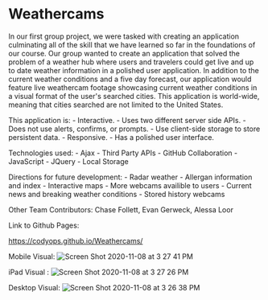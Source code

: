 # Weathercams

In our first group project, we were tasked with creating an application culminating all of the skill that we have learned so far in the foundations of our course. Our group wanted to create an application that solved the problem of a weather hub where users and travelers could get live and up to date weather information in a polished user application. In addition to the current weather conditions and a five day forecast, our application would feature live weathercam footage showcasing current weather conditions in a visual format of the user's searched cities. This application is world-wide, meaning that cities searched are not limited to the United States.

This application is: - Interactive. - Uses two different server side APIs. - Does not use alerts, confirms, or prompts. - Use client-side storage to store persistent data. - Responsive. - Has a polished user interface.

Technologies used: - Ajax - Third Party APIs - GitHub Collaboration - JavaScript - JQuery - Local Storage

Directions for future development: - Radar weather - Allergan information and index - Interactive maps - More webcams availible to users - Current news and breaking weather conditions - Stored history webcams

Other Team Contributors: Chase Follett, Evan Gerweck, Alessa Loor

Link to Github Pages:

https://codyops.github.io/Weathercams/

Mobile Visual:
![Screen Shot 2020-11-08 at 3 27 41 PM](https://user-images.githubusercontent.com/70075378/98485884-f9a52600-21d6-11eb-9052-35b3cd09af00.png)

iPad Visual :
![Screen Shot 2020-11-08 at 3 27 26 PM](https://user-images.githubusercontent.com/70075378/98485897-14779a80-21d7-11eb-82c7-04ad05a66711.png)

Desktop Visual:
![Screen Shot 2020-11-08 at 3 26 38 PM](https://user-images.githubusercontent.com/70075378/98485905-22c5b680-21d7-11eb-9b52-a132cee7b167.png)
